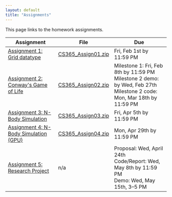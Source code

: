 ```yaml
---
layout: default
title: "Assignments"
---
```


This page links to the homework assignments.

Assignment | File | Due
---------- | ---- | ---
[Assignment 1: Grid datatype](assign01.html) | [CS365\_Assign01.zip](CS365_Assign01.zip) | Fri, Feb 1st by 11:59 PM
[Assignment 2: Conway's Game of Life](assign02.html) | [CS365\_Assign02.zip](CS365_Assign02.zip) | Milestone 1: Fri, Feb 8th by 11:59 PM<br>Milestone 2 demo: by Wed, Feb 27th<br>Milestone 2 code: Mon, Mar 18th by 11:59 PM
[Assignment 3: N-Body Simulation](assign03.html) | [CS365\_Assign03.zip](CS365_Assign03.zip) | Fri, Apr 5th by 11:59 PM
[Assignment 4: N-Body Simulation (GPU)](assign04.html) | [CS365\_Assign04.zip](CS365_Assign04.zip) | Mon, Apr 29th by 11:59 PM
[Assignment 5: Research Project](assign05.html) | n/a | Proposal: Wed, April 24th<br>Code/Report: Wed, May 8th by 11:59 PM<br>Demo: Wed, May 15th, 3&ndash;5 PM
